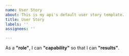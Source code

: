 ```yaml
---
name: User Story
about: This is my api's default user story template.
title: User Story
labels: ''
assignees: ''

---
```


As a **"role"**, I can **"capability"** so that I can **"results"**.
